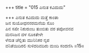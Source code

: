 +++
title = "015 ಎನುತ ಕವಿದುದು"

+++
ಎನುತ ಕವಿದುದು ಮತ್ತೆ ಕಾಂತಾ  
ಜನ ಸುಯೋಧನನರಮನೆಯ ಸೊಂ  
ಪಿನ ಸಖೀ ನಿಕುರುಂಬ ತುಂಬಿತು ವರ ತಪೋವನವ   
ಮನಸಿಜನ ದಳ ನೂಕಿತೇಳೇ  
ಳೆನುತ ಚೆಲ್ಲಿತು ಮುನಿನಿಕರ ನೃಪ  
ವನಿತೆಯಿದಿರಲಿ ಸುಳಿದರಿವದಿರು ಮಂದಿ ಸಂದಣಿಸಿ       ॥15॥